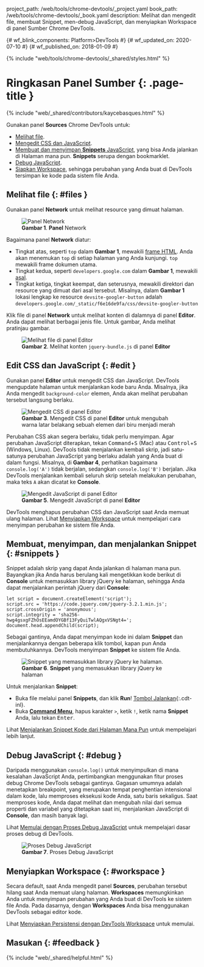 project_path: /web/tools/chrome-devtools/_project.yaml
book_path: /web/tools/chrome-devtools/_book.yaml
description: Melihat dan mengedit file, membuat Snippet, men-debug JavaScript, dan menyiapkan Workspace di panel Sumber Chrome DevTools.

{# wf_blink_components: Platform>DevTools #}
{# wf_updated_on: 2020-07-10 #}
{# wf_published_on: 2018-01-09 #}

{% include "web/tools/chrome-devtools/_shared/styles.html" %}

# Ringkasan Panel Sumber {: .page-title }

{% include "web/_shared/contributors/kaycebasques.html" %}

Gunakan panel **Sources** Chrome DevTools untuk:

* [Melihat file](#files).
* [Mengedit CSS dan JavaScript](#edit).
* [Membuat dan menyimpan **Snippets** JavaScript](#snippets), yang bisa Anda jalankan di Halaman mana pun.
  **Snippets** serupa dengan bookmarklet.
* [Debug JavaScript](#debug).
* [Siapkan Workspace](#workspace), sehingga perubahan yang Anda buat di DevTools tersimpan ke kode
  pada sistem file Anda.

## Melihat file {: #files }

Gunakan panel **Network** untuk melihat resource yang dimuat halaman.

<figure>
  <img src="images/sources-network-pane.png"
       alt="Panel Network"/>
  <figcaption>
    <b>Gambar 1</b>. <b>Panel</b> Network
  </figcaption>
</figure>

Bagaimana panel **Network** diatur:

* Tingkat atas, seperti `top` dalam <b>Gambar 1</b>, mewakili [frame HTML][frame].
  Anda akan menemukan `top` di setiap halaman yang Anda kunjungi. `top` mewakili frame dokumen
  utama.
* Tingkat kedua, seperti `developers.google.com` dalam <b>Gambar 1</b>, mewakili
  [asal][origin].
* Tingkat ketiga, tingkat keempat, dan seterusnya, mewakili direktori dan resource yang
  dimuat dari asal tersebut. Misalnya, dalam <b>Gambar 1</b> lokasi lengkap ke
  resource `devsite-googler-button` adalah
  `developers.google.com/_static/f6e16de9fa/css/devsite-googler-button`

[frame]: https://www.w3.org/TR/html401/present/frames.html
[origin]: https://www.w3.org/TR/2011/WD-html5-20110525/origin-0.html

Klik file di panel **Network** untuk melihat konten di dalamnya di panel **Editor**. Anda
dapat melihat berbagai jenis file. Untuk gambar, Anda melihat pratinjau gambar.

<figure>
  <img src="images/sources-editor-pane.png"
       alt="Melihat file di panel Editor"/>
  <figcaption>
    <b>Gambar 2</b>. Melihat konten <code>jquery-bundle.js</code> di panel <b>Editor</b>
    
  </figcaption>
</figure>

## Edit CSS dan JavaScript {: #edit }

Gunakan panel **Editor** untuk mengedit CSS dan JavaScript.  DevTools mengupdate
halaman untuk menjalankan kode baru Anda. Misalnya, jika Anda mengedit `background-color` elemen, Anda akan
melihat perubahan tersebut langsung berlaku.

<figure>
  <img src="images/edit-css.gif"
       alt="Mengedit CSS di panel Editor"/>
  <figcaption>
    <b>Gambar 3</b>. Mengedit CSS di panel <b>Editor</b> untuk mengubah warna latar belakang sebuah
    elemen dari biru menjadi merah
  </figcaption>
</figure>

Perubahan CSS akan segera berlaku, tidak perlu menyimpan. Agar perubahan JavaScript diterapkan, tekan
<kbd>Command</kbd>+<kbd>S</kbd> (Mac) atau <kbd>Control</kbd>+<kbd>S</kbd> (Windows, Linux).
DevTools tidak menjalankan kembali skrip, jadi satu-satunya perubahan JavaScript yang berlaku adalah yang
Anda buat di dalam fungsi. Misalnya, di <b>Gambar 4</b>, perhatikan bagaimana `console.log('A')` tidak
berjalan, sedangkan `console.log('B')` berjalan. Jika DevTools menjalankan kembali seluruh skrip setelah melakukan
perubahan, maka teks `A` akan dicatat ke **Console**.

<figure>
  <img src="images/edit-js.gif"
       alt="Mengedit JavaScript di panel Editor"/>
  <figcaption>
    <b>Gambar 5</b>. Mengedit JavaScript di panel <b>Editor</b> 
  </figcaption>
</figure>

DevTools menghapus perubahan CSS dan JavaScript saat Anda memuat ulang halaman. Lihat
[Menyiapkan Workspace](#workspace) untuk mempelajari cara menyimpan perubahan ke sistem
file Anda.

## Membuat, menyimpan, dan menjalankan Snippet {: #snippets }

Snippet adalah skrip yang dapat Anda jalankan di halaman mana pun. Bayangkan jika Anda harus berulang kali mengetikkan
kode berikut di **Console** untuk memasukkan library jQuery ke halaman, sehingga
Anda dapat menjalankan perintah jQuery dari **Console**:

    let script = document.createElement('script');
    script.src = 'https://code.jquery.com/jquery-3.2.1.min.js';
    script.crossOrigin = 'anonymous';
    script.integrity = 'sha256-hwg4gsxgFZhOsEEamdOYGBf13FyQuiTwlAQgxVSNgt4=';
    document.head.appendChild(script);

Sebagai gantinya, Anda dapat menyimpan kode ini dalam **Snippet** dan menjalankannya dengan beberapa klik tombol,
kapan pun Anda membutuhkannya. DevTools menyimpan **Snippet** ke sistem file Anda.

<figure>
  <img src="images/snippet.png"
       alt="Snippet yang memasukkan library jQuery ke halaman."/>
  <figcaption>
    <b>Gambar 6</b>. <b>Snippet</b> yang memasukkan library jQuery ke halaman
  </figcaption>
</figure>

Untuk menjalankan **Snippet**:

* Buka file melalui panel **Snippets**, dan klik **Run**! [Tombol Jalankan][run]{:.cdt-inl}.
* Buka [**Command Menu**][CM], hapus karakter `>`, ketik `!`, ketik nama
  **Snippet** Anda, lalu tekan <kbd>Enter</kbd>.

[CM]: /web/tools/chrome-devtools/ui#command-menu
[run]: images/run-snippet.png

Lihat [Menjalankan Snippet Kode dari Halaman Mana Pun][snip] untuk mempelajari lebih lanjut.

[snip]: /web/tools/chrome-devtools/snippets

## Debug JavaScript {: #debug }

Daripada menggunakan `console.log()` untuk menyimpulkan di mana kesalahan JavaScript Anda, pertimbangkan menggunakan
fitur proses debug Chrome DevTools sebagai gantinya. Gagasan umumnya adalah menetapkan breakpoint, yang
merupakan tempat penghentian intensional dalam kode, lalu memproses eksekusi kode Anda,
satu baris sekaligus. Saat memproses kode, Anda dapat melihat dan mengubah nilai dari semua
properti dan variabel yang ditetapkan saat ini, menjalankan JavaScript di **Console**, dan masih banyak lagi.

Lihat [Memulai dengan Proses Debug JavaScript](/web/tools/chrome-devtools/javascript/) untuk mempelajari
dasar proses debug di DevTools.

<figure>
  <img src="images/debugging.png"
       alt="Proses Debug JavaScript"/>
  <figcaption>
    <b>Gambar 7</b>. Proses Debug JavaScript
  </figcaption>
</figure>

## Menyiapkan Workspace {: #workspace }

Secara default, saat Anda mengedit panel **Sources**, perubahan tersebut hilang saat Anda
memuat ulang halaman. **Workspaces** memungkinkan Anda untuk menyimpan perubahan yang Anda buat di DevTools ke
sistem file Anda. Pada dasarnya, dengan **Workspaces** Anda bisa menggunakan DevTools sebagai editor kode.

Lihat [Menyiapkan Persistensi dengan DevTools Workspace][WS] untuk memulai.

[WS]: /web/tools/chrome-devtools/workspaces/

## Masukan {: #feedback }

{% include "web/_shared/helpful.html" %}
